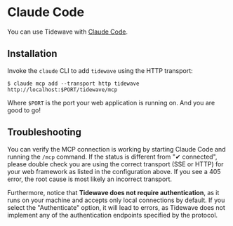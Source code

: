 # Claude Code

You can use Tidewave with [Claude Code](https://docs.anthropic.com/en/docs/agents-and-tools/claude-code/overview).

## Installation

Invoke the `claude` CLI to add `tidewave` using the HTTP transport:

```shell
$ claude mcp add --transport http tidewave http://localhost:$PORT/tidewave/mcp
```

Where `$PORT` is the port your web application is running on. And you are good to go!

## Troubleshooting

You can verify the MCP connection is working by starting Claude Code and running the `/mcp` command. If the status is different from "✔ connected", please double check you are using the correct transport (SSE or HTTP) for your web framework as listed in the configuration above. If you see a 405 error, the root cause is most likely an incorrect transport.

Furthermore, notice that **Tidewave does not require authentication**, as it runs on your machine and accepts only local connections by default. If you select the "Authenticate" option, it will lead to errors, as Tidewave does not implement any of the authentication endpoints specified by the protocol.
